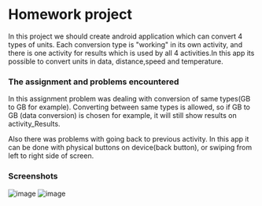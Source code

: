 # Homework project

In this project we should create android application which can convert 4 types of units. Each conversion type is "working" in its own activity,
and there is one activity for results which is used by all 4 activities.In this app its possible to convert units in data,
distance,speed and temperature.

### The assignment and problems encountered

In this assignment problem was dealing with conversion of same types(GB to GB for example). Converting between same types is allowed, so
if GB to GB (data conversion) is chosen for example, it will still show results on activity_Results.

Also there was problems with going back to previous activity. In this app it can be done with physical buttons on device(back button),
or swiping from left to right side of screen.


### Screenshots

![image](https://user-images.githubusercontent.com/30581389/39134012-e35b56ba-4715-11e8-9960-0576fb7db23e.png)
![image](https://prnt.sc/j906dq)


